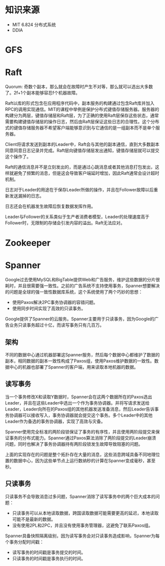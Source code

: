 # 知识来源

- MIT 6.824 分布式系统
- DDIA

# GFS

# Raft

Quorum: 奇数个副本，那么就会在故障时产生不对等，那么就可以选出大多数了。2f+1个副本能够容忍f个机器故障。

Raft以库的形式包含在应用程序代码中，副本服务的构建通过包含Raft库并加入RPC的调用实现通信。MIT的课程中举例是保护分布式键值存储服务器。服务器的构建分为两层，键值存储层和Raft层，为了正确的使用Raft层保存这些状态，通常需要构建键值存储层的操作日志，然后由Raft层保证这些日志的合理性。这个分布式的键值存储服务器不希望客户端能够意识到与它通信的是一组副本而不是单个服务器。

Client将请求发送到副本的Leader中，Raft会与其他的副本通信，直到大多数副本同意同意日志记录并完成。Raft层向键值存储层发出通知，键值存储层就可以提交这个操作了。

Raft的通信消息并不是立刻发出的，而是通过心跳消息或者其他消息打包发出，这样就避免了频繁的消息，但是这会导致客户端延时增加，因此Raft通常会设计超时机制。

日志对于Leader的用途在于保存Leader所做的操作，并且在Follower故障以后重新发送漏掉的日志。

日志还会在机器发生故障后恢复数据发挥作用。

Leader与Follower的关系类似于生产者消费者模型，Leader的处理速度高于Follower时，无限制的存储会引发内容的溢出。Raft无法应对。

# Zookeeper

# Spanner

Google过去使用MySQL和BigTable提供Web和广告服务，维护这些数据的分片很耗时，并且很需要强一致性。之前的广告系统不支持使用事务，Spanner想要解决的问题是全球的强一致性数据库系统，这个系统使用了两个巧妙的思想：

- 使用Paxos解决2PC事务协调器的容错问题。
- 使用同步时间实现了高效的只读事务。

Google提供了Spanner的云服务。Spanner主要用于只读事务，因为Google的广告业务只读事务超过十亿，而读写事务只有几百万。

## 架构

不同的数据中心通过机器部署这Spanner服务，然后每个数据中心都维护了数据的副本，相同数据的副本一致性构成了Paxos组，使用Paxos维护数据的一致性。数据中心的机器也部署了Spanner的客户端，用来读取本地机器的数据。

## 读写事务

当一个事务修改X和读取Y数据时，Spanner会在这两个数据所在的Paxos选出Leader，并且在这些Leader中选出一个作为事务协调器。并将写请求发送给Leader，Leader向所在的Paxos组的其他机器发送准备消息，然后Leader告诉事务协调器可以接收写入，事务协调器就会提交这个事务。多个Leader中的其他Leader作为备选的事务协调器，实现了高效与灾备。

Spanner使用完全标准的两阶段锁保证了事务的有序性，并且使用两阶段提交来保证事务的分布式能力。Spanner通过Paxos算法消除了两阶段提交的Leader崩溃问题，同时也解决了事务协调器持有两阶段锁发生故障导致阻塞的问题。

上面的实现存在的问题是整个拓扑存在大量的消息，这些消息跨域具备不同地理位置的数据中心，因为这些单节点上运行数纳秒的计算在Spanner变成毫秒，甚至秒。

## 只读事务

只读事务不会导致消息过多问题，Spanner消除了读写事务中的两个巨大成本的问题：

- 只读事务可以从本地读取数据，跨国读取数据可能需要更高的延迟，本地读取可能不是最新的数据。
- 没有使用2PL和2PC，并且没有使用事务管理器，这避免了联系Paxos组。

Spanner具备快照隔离级别，因为读写事务会对只读事务造成影响，Spanner为每个事务分配时间戳：

- 读写事务的时间戳是事务提交的时间。
- 只读事务的时间戳是事务执行的时间。
